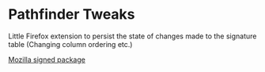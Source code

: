 # Pathfinder Tweaks 
Little Firefox extension to persist the state of changes made to the signature table (Changing column ordering etc.)

[Mozilla signed package](https://github.com/Eivonz/Pathfinder-Tweaks/raw/refs/heads/main/packages/799c70f8ec124e4eae75-1.0.zip)
